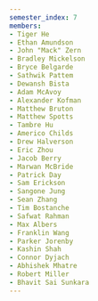 ```yaml
---
semester_index: 7
members:
- Tiger He
- Ethan Amundson
- John "Mack" Zern
- Bradley Mickelson
- Bryce Belgarde
- Sathwik Pattem
- Dewansh Bista
- Adam McAvoy
- Alexander Kofman
- Matthew Bruton
- Matthew Spotts
- Tambre Hu
- Americo Childs
- Drew Halverson
- Eric Zhou
- Jacob Berry
- Marwan McBride
- Patrick Day
- Sam Erickson
- Sangone Jung
- Sean Zhang
- Tim Bostanche
- Safwat Rahman
- Max Albers
- Franklin Wang
- Parker Jorenby
- Kashin Shah
- Connor Dyjach
- Abhishek Mhatre
- Robert Miller
- Bhavit Sai Sunkara
---
```

